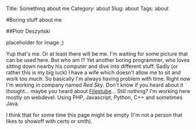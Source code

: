 Title: Something about me
Category: about
Slug: about
Tags: about

#Boring stuff about me

##Piotr Deszyński

 placeholder for image ;)

Yup that's me. Or at least there will be me. I'm waiting for some picture that can be used here. But who am I?
Yet another boring programmer, who loves sitting down nearby his computer and dive into different stuff. Sadly (or rather this is my big luck)
I have a wife which doesn't allow me to sit and work too much. So basically I'm always having problem with time. Right now I'm working in
company named *Red Sky*. Don't know if you heard about it thought... maybe you heard about [Filestube](http://www.filestube.com, "Filestube")...
Still nothing?
I'm working here mostly on webdevel. Using PHP, Javascript, Python, C++ and sometimes Java.

I think that for some time this page might be empty (I'm not a person that likes to showoff with certs or smth). 
